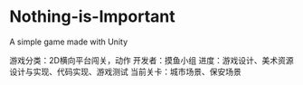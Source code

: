 # Nothing-is-Important
A simple game made with Unity

游戏分类：2D横向平台闯关，动作
开发者：摸鱼小组
进度：游戏设计、美术资源设计与实现、代码实现、游戏测试
当前关卡：城市场景、保安场景
